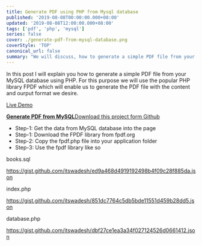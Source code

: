 ```yaml
---
title: Generate PDF using PHP from Mysql database
published: '2019-08-08T00:00:00.000+08:00'
updated: '2019-08-08T12:00:00.000+08:00'
tags: ['pdf', 'php', 'mysql']
series: false
cover: ./generate-pdf-from-mysql-database.png
coverStyle: 'TOP'
canonical_url: false
summary: "We will discuss, how to generate a simple PDF file from your MySQL database using PHP. For this purpose we will use the popular PHP library FPDF"
---
```

In this post I will explain you how to generate a simple PDF file from your MySQL database using PHP. For this purpose we will use the popular PHP library FPDF which will enable us to generate the PDF file with the content and ourput format we desire.

<a href="http://demos.angularcode.com/pdf/" class="button green" target="_blank">Live Demo</a> 

<div class="github">
    <a href="https://github.com/itswadesh/generate-pdf-from-mysql-database-using-php" rel="nofollow" target="_blank">
        <b>Generate PDF from MySQL</b>Download this project form Github
    </a>
</div>

- Step-1: Get the data from MySQL database into the page
- Step-1: Download the FPDF library from fpdf.org
- Step-2: Copy the fpdf.php file into your application folder
- Step-3: Use the fpdf library like so

books.sql

https://gist.github.com/itswadesh/ed9a468d4919192498b4f09c28f885da.json

index.php

https://gist.github.com/itswadesh/851dc7764c5db5bde11551d459b28dd5.json

database.php

https://gist.github.com/itswadesh/dbf27ce1ea3a34f027124526d0661412.json

